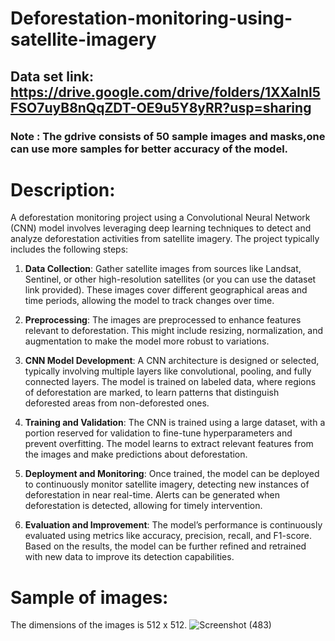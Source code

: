 # Deforestation-monitoring-using-satellite-imagery
## Data set link: https://drive.google.com/drive/folders/1XXaInl5FSO7uyB8nQqZDT-OE9u5Y8yRR?usp=sharing
### Note : The gdrive consists of 50 sample images and masks,one can use more samples for better accuracy of the model.
# Description:
A deforestation monitoring project using a Convolutional Neural Network (CNN) model involves leveraging deep learning techniques to detect and analyze deforestation activities from satellite imagery. The project typically includes the following steps:

1. **Data Collection**: Gather satellite images from sources like Landsat, Sentinel, or other high-resolution satellites (or you can use the dataset link provided). These images cover different geographical areas and time periods, allowing the model to track changes over time.

2. **Preprocessing**: The images are preprocessed to enhance features relevant to deforestation. This might include resizing, normalization, and augmentation to make the model more robust to variations.

3. **CNN Model Development**: A CNN architecture is designed or selected, typically involving multiple layers like convolutional, pooling, and fully connected layers. The model is trained on labeled data, where regions of deforestation are marked, to learn patterns that distinguish deforested areas from non-deforested ones.

4. **Training and Validation**: The CNN is trained using a large dataset, with a portion reserved for validation to fine-tune hyperparameters and prevent overfitting. The model learns to extract relevant features from the images and make predictions about deforestation.

5. **Deployment and Monitoring**: Once trained, the model can be deployed to continuously monitor satellite imagery, detecting new instances of deforestation in near real-time. Alerts can be generated when deforestation is detected, allowing for timely intervention.

6. **Evaluation and Improvement**: The model’s performance is continuously evaluated using metrics like accuracy, precision, recall, and F1-score. Based on the results, the model can be further refined and retrained with new data to improve its detection capabilities.

# Sample of images:
The dimensions of the images is 512 x 512.
![Screenshot (483)](https://github.com/user-attachments/assets/9dda6167-48e1-478e-891d-cf2b4ae1ee2d)


